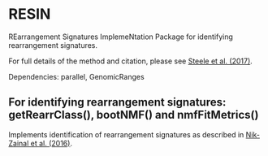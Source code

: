 # RESIN
REarrangement Signatures ImplemeNtation
Package for identifying rearrangement signatures.

For full details of the method and citation, please see [Steele et al. (2017)](https://www.sciencedirect.com/science/article/pii/S1535610819300972).

Dependencies: parallel, GenomicRanges

## For identifying rearrangement signatures: getRearrClass(), bootNMF() and nmfFitMetrics()
Implements identification of rearrangement signatures as described in [Nik-Zainal et al. (2016)](https://www.nature.com/articles/nature17676).
